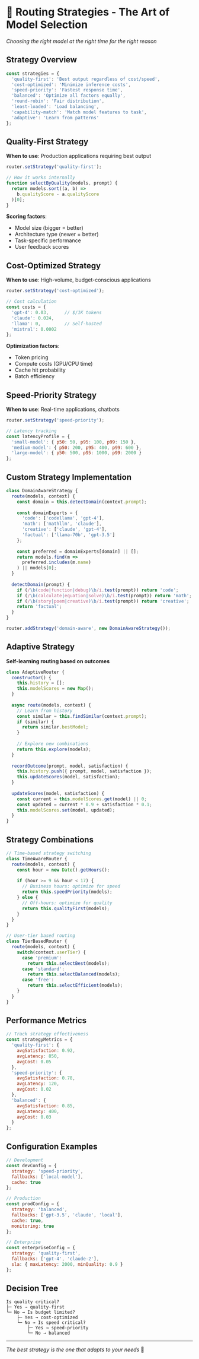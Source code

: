 # 🧭 Routing Strategies - The Art of Model Selection

*Choosing the right model at the right time for the right reason*

## Strategy Overview

```javascript
const strategies = {
  'quality-first': 'Best output regardless of cost/speed',
  'cost-optimized': 'Minimize inference costs',
  'speed-priority': 'Fastest response time',
  'balanced': 'Optimize all factors equally',
  'round-robin': 'Fair distribution',
  'least-loaded': 'Load balancing',
  'capability-match': 'Match model features to task',
  'adaptive': 'Learn from patterns'
};
```

## Quality-First Strategy

**When to use**: Production applications requiring best output

```javascript
router.setStrategy('quality-first');

// How it works internally
function selectByQuality(models, prompt) {
  return models.sort((a, b) => 
    b.qualityScore - a.qualityScore
  )[0];
}
```

**Scoring factors**:
- Model size (bigger = better)
- Architecture type (newer = better)
- Task-specific performance
- User feedback scores

## Cost-Optimized Strategy

**When to use**: High-volume, budget-conscious applications

```javascript
router.setStrategy('cost-optimized');

// Cost calculation
const costs = {
  'gpt-4': 0.03,      // $/1K tokens
  'claude': 0.024,
  'llama': 0,         // Self-hosted
  'mistral': 0.0002
};
```

**Optimization factors**:
- Token pricing
- Compute costs (GPU/CPU time)
- Cache hit probability
- Batch efficiency

## Speed-Priority Strategy

**When to use**: Real-time applications, chatbots

```javascript
router.setStrategy('speed-priority');

// Latency tracking
const latencyProfile = {
  'small-model': { p50: 50, p95: 100, p99: 150 },
  'medium-model': { p50: 200, p95: 400, p99: 600 },
  'large-model': { p50: 500, p95: 1000, p99: 2000 }
};
```

## Custom Strategy Implementation

```javascript
class DomainAwareStrategy {
  route(models, context) {
    const domain = this.detectDomain(context.prompt);
    
    const domainExperts = {
      'code': ['codellama', 'gpt-4'],
      'math': ['mathllm', 'claude'],
      'creative': ['claude', 'gpt-4'],
      'factual': ['llama-70b', 'gpt-3.5']
    };
    
    const preferred = domainExperts[domain] || [];
    return models.find(m => 
      preferred.includes(m.name)
    ) || models[0];
  }
  
  detectDomain(prompt) {
    if (/\b(code|function|debug)\b/i.test(prompt)) return 'code';
    if (/\b(calculate|equation|solve)\b/i.test(prompt)) return 'math';
    if (/\b(story|poem|creative)\b/i.test(prompt)) return 'creative';
    return 'factual';
  }
}

router.addStrategy('domain-aware', new DomainAwareStrategy());
```

## Adaptive Strategy

**Self-learning routing based on outcomes**

```javascript
class AdaptiveRouter {
  constructor() {
    this.history = [];
    this.modelScores = new Map();
  }
  
  async route(models, context) {
    // Learn from history
    const similar = this.findSimilar(context.prompt);
    if (similar) {
      return similar.bestModel;
    }
    
    // Explore new combinations
    return this.explore(models);
  }
  
  recordOutcome(prompt, model, satisfaction) {
    this.history.push({ prompt, model, satisfaction });
    this.updateScores(model, satisfaction);
  }
  
  updateScores(model, satisfaction) {
    const current = this.modelScores.get(model) || 0;
    const updated = current * 0.9 + satisfaction * 0.1;
    this.modelScores.set(model, updated);
  }
}
```

## Strategy Combinations

```javascript
// Time-based strategy switching
class TimeAwareRouter {
  route(models, context) {
    const hour = new Date().getHours();
    
    if (hour >= 9 && hour < 17) {
      // Business hours: optimize for speed
      return this.speedPriority(models);
    } else {
      // Off-hours: optimize for quality
      return this.qualityFirst(models);
    }
  }
}

// User-tier based routing
class TierBasedRouter {
  route(models, context) {
    switch(context.userTier) {
      case 'premium':
        return this.selectBest(models);
      case 'standard':
        return this.selectBalanced(models);
      case 'free':
        return this.selectEfficient(models);
    }
  }
}
```

## Performance Metrics

```javascript
// Track strategy effectiveness
const strategyMetrics = {
  'quality-first': {
    avgSatisfaction: 0.92,
    avgLatency: 850,
    avgCost: 0.05
  },
  'speed-priority': {
    avgSatisfaction: 0.78,
    avgLatency: 120,
    avgCost: 0.02
  },
  'balanced': {
    avgSatisfaction: 0.85,
    avgLatency: 400,
    avgCost: 0.03
  }
};
```

## Configuration Examples

```javascript
// Development
const devConfig = {
  strategy: 'speed-priority',
  fallbacks: ['local-model'],
  cache: true
};

// Production
const prodConfig = {
  strategy: 'balanced',
  fallbacks: ['gpt-3.5', 'claude', 'local'],
  cache: true,
  monitoring: true
};

// Enterprise
const enterpriseConfig = {
  strategy: 'quality-first',
  fallbacks: ['gpt-4', 'claude-2'],
  sla: { maxLatency: 2000, minQuality: 0.9 }
};
```

## Decision Tree

```
Is quality critical?
├─ Yes → quality-first
└─ No → Is budget limited?
    ├─ Yes → cost-optimized
    └─ No → Is speed critical?
        ├─ Yes → speed-priority
        └─ No → balanced
```

---
*The best strategy is the one that adapts to your needs* 🎯
